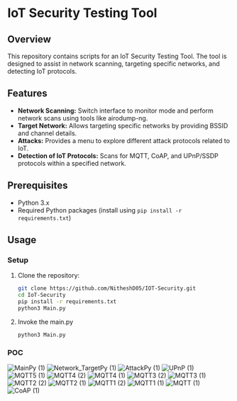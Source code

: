 # IoT Security Testing Tool

## Overview
This repository contains scripts for an IoT Security Testing Tool. The tool is designed to assist in network scanning, targeting specific networks, and detecting IoT protocols.

## Features
- **Network Scanning:** Switch interface to monitor mode and perform network scans using tools like airodump-ng.
- **Target Network:** Allows targeting specific networks by providing BSSID and channel details.
- **Attacks:** Provides a menu to explore different attack protocols related to IoT.
- **Detection of IoT Protocols:** Scans for MQTT, CoAP, and UPnP/SSDP protocols within a specified network.

## Prerequisites
- Python 3.x
- Required Python packages (install using `pip install -r requirements.txt`)

## Usage
### Setup
1. Clone the repository:
   ```bash
   git clone https://github.com/NitheshD05/IOT-Security.git
   cd IoT-Security
   pip install -r requirements.txt
   python3 Main.py

2. Invoke the main.py
   ```
   python3 Main.py

### POC
![MainPy (1)](https://github.com/user-attachments/assets/0de83d0f-f516-46be-a4c6-1388e71c067d)
![Network_TargetPy (1)](https://github.com/user-attachments/assets/8b0d5d84-2b88-4918-813a-60b8fd5753c3)
![AttackPy (1)](https://github.com/user-attachments/assets/6f7b4759-fe1d-441d-8708-b163b0d6efc8)
![UPnP (1)](https://github.com/user-attachments/assets/663ad921-49b8-428f-938a-cad581fb6902)
![MQTT5 (1)](https://github.com/user-attachments/assets/b0532541-e596-4c5e-a106-2641178cbfb2)
![MQTT4 (2)](https://github.com/user-attachments/assets/520a42bc-adf6-4130-80a2-f4164db4dfd6)
![MQTT4 (1)](https://github.com/user-attachments/assets/4d31b466-77b5-4d09-9827-d3daa49a8838)
![MQTT3 (2)](https://github.com/user-attachments/assets/e201eff5-7ea8-4d1e-a1d6-cdce3ba79d97)
![MQTT3 (1)](https://github.com/user-attachments/assets/7fa0e40e-aa0a-4b7a-989b-2b42fe6d92ae)
![MQTT2 (2)](https://github.com/user-attachments/assets/4a78c65d-912f-45c9-9f1b-5153de52b72d)
![MQTT2 (1)](https://github.com/user-attachments/assets/79c12169-ce99-44be-bb32-15e9d05c1522)
![MQTT1 (2)](https://github.com/user-attachments/assets/b2846254-8444-4131-9733-a3f14476c939)
![MQTT1 (1)](https://github.com/user-attachments/assets/26681e27-09d7-4e2d-afe5-edd0cebafcba)
![MQTT (1)](https://github.com/user-attachments/assets/278122bf-e85b-40a1-8d5b-329a832722e2)
![CoAP (1)](https://github.com/user-attachments/assets/2c16d351-7635-4077-be24-c02e70f06568)


